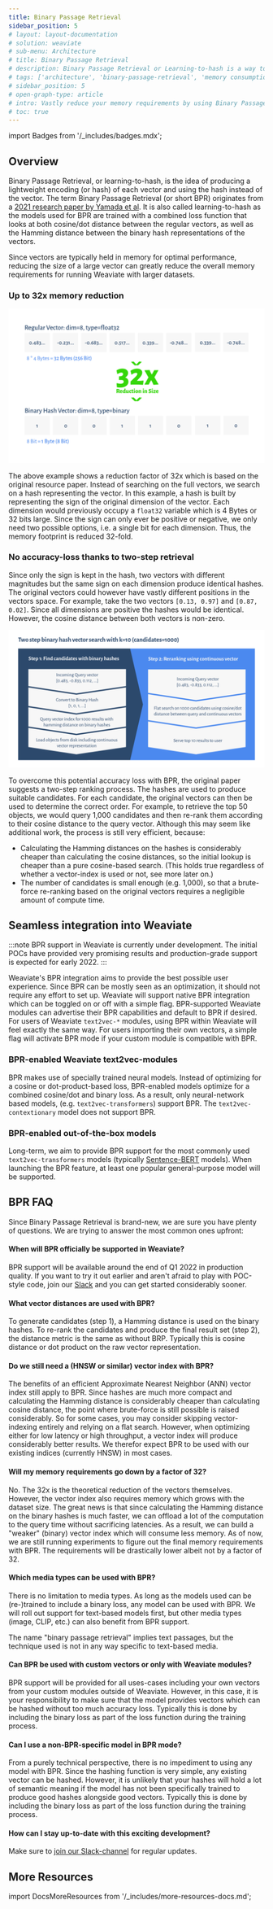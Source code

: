 ```yaml
---
title: Binary Passage Retrieval
sidebar_position: 5
# layout: layout-documentation
# solution: weaviate
# sub-menu: Architecture
# title: Binary Passage Retrieval
# description: Binary Passage Retrieval or Learning-to-hash is a way to vastly reduce the resource requirements for vector search.
# tags: ['architecture', 'binary-passage-retrieval', 'memory consumption', 'learning-to-hash', 'resource optimization']
# sidebar_position: 5
# open-graph-type: article
# intro: Vastly reduce your memory requirements by using Binary Passage Retrieval (Learning-to-hash) with Weaviate.
# toc: true
---
```

import Badges from '/_includes/badges.mdx';

<Badges/>

## Overview

Binary Passage Retrieval, or learning-to-hash, is the idea of producing a lightweight encoding (or hash) of each vector and using the hash instead of the vector. The term Binary Passage Retrieval (or short BPR) originates from a [2021 research paper by Yamada et al](https://arxiv.org/abs/2106.00882). It is also called learning-to-hash as the models used for BPR are trained with a combined loss function that looks at both cosine/dot distance between the regular vectors, as well as the Hamming distance between the binary hash representations of the vectors.

Since vectors are typically held in memory for optimal performance, reducing the size of a large vector can greatly reduce the overall memory requirements for running Weaviate with larger datasets.

### Up to 32x memory reduction

![Weaviate binary passage retrieval](./img/binary-passage-retrieval-vector-vs-binary-hash@3x.png "Reduce Memory requirements by a factor of 32 when using binary hashing")

The above example shows a reduction factor of 32x which is based on the original resource paper. Instead of searching on the full vectors, we search on a hash representing the vector. In this example, a hash is built by representing the sign of the original dimension of the vector. Each dimension would previously occupy a `float32` variable which is 4 Bytes or 32 bits large. Since the sign can only ever be positive or negative, we only need two possible options, i.e. a single bit for each dimension. Thus, the memory footprint is reduced 32-fold.

### No accuracy-loss thanks to two-step retrieval

Since only the sign is kept in the hash, two vectors with different magnitudes but the same sign on each dimension produce identical hashes. The original vectors could however have vastly different positions in the vectors space. For example, take the two vectors `[0.13, 0.97]` and `[0.87, 0.02]`. Since all dimensions are positive the hashes would be identical. However, the cosine distance between both vectors is non-zero.

![BPR two step binary reranker in Weaviate](./img/bpr-two-step-query-binary-rerank-vector@3x.png "Efficiently retrieve candidates using hashing, then re-rank using original vectors")

To overcome this potential accuracy loss with BPR, the original paper suggests a two-step ranking process. The hashes are used to produce suitable candidates. For each candidate, the original vectors can then be used to determine the correct order. For example, to retrieve the top 50 objects, we would query 1,000 candidates and then re-rank them according to their cosine distance to the query vector. Although this may seem like additional work, the process is still very efficient, because:

- Calculating the Hamming distances on the hashes is considerably cheaper than calculating the cosine distances, so the initial lookup is cheaper than a pure cosine-based search. (This holds true regardless of whether a vector-index is used or not, see more later on.)
- The number of candidates is small enough (e.g. 1,000), so that a brute-force re-ranking based on the original vectors requires a negligible amount of compute time.

## Seamless integration into Weaviate

:::note
BPR support in Weaviate is currently under development. The initial POCs have provided very promising results and production-grade support is expected for early 2022.
:::

Weaviate's BPR integration aims to provide the best possible user experience. Since BPR can be mostly seen as an optimization, it should not require any effort to set up. Weaviate will support native BPR integration which can be toggled on or off with a simple flag. BPR-supported Weaviate modules can advertise their BPR capabilities and default to BPR if desired. For users of Weaviate `text2vec-*` modules, using BPR within Weaviate will feel exactly the same way. For users importing their own vectors, a simple flag will activate BPR mode if your custom module is compatible with BPR. 

### BPR-enabled Weaviate text2vec-modules

BPR makes use of specially trained neural models. Instead of optimizing for a cosine or dot-product-based loss, BPR-enabled models optimize for a combined cosine/dot and binary loss. As a result, only neural-network based models, (e.g. `text2vec-transformers`) support BPR. The `text2vec-contextionary` model does not support BPR.

### BPR-enabled out-of-the-box models

Long-term, we aim to provide BPR support for the most commonly used `text2vec-transformers` models (typically [Sentence-BERT](https://sbert.net) models). When launching the BPR feature, at least one popular general-purpose model will be supported.

## BPR FAQ

Since Binary Passage Retrieval is brand-new, we are sure you have plenty of questions. We are trying to answer the most common ones upfront:

#### When will BPR officially be supported in Weaviate?

BPR support will be available around the end of Q1 2022 in production quality. If you want to try it out earlier and aren't afraid to play with POC-style code, join our [Slack](https://join.slack.com/t/weaviate/shared_invite/zt-goaoifjr-o8FuVz9b1HLzhlUfyfddhw) and you can get started considerably sooner.

#### What vector distances are used with BPR?

To generate candidates (step 1), a Hamming distance is used on the binary hashes. To re-rank the candidates and produce the final result set (step 2), the distance metric is the same as without BRP. Typically this is cosine distance or dot product on the raw vector representation.

#### Do we still need a (HNSW or similar) vector index with BPR?

The benefits of an efficient Approximate Nearest Neighbor (ANN) vector index still apply to BPR. Since hashes are much more compact and calculating the Hamming distance is considerably cheaper than calculating cosine distance, the point where brute-force is still possible is raised considerably. So for some cases, you may consider skipping vector-indexing entirely and relying on a flat search. However, when optimizing either for low latency or high throughput, a vector index will produce considerably better results. We therefor expect BPR to be used with our existing indices (currently HNSW) in most cases.

#### Will my memory requirements go down by a factor of 32?

No. The 32x is the theoretical reduction of the vectors themselves. However, the vector index also requires memory which grows with the dataset size. The great news is that since calculating the Hamming distance on the binary hashes is much faster, we can offload a lot of the computation to the query time without sacrificing latencies. As a result, we can build a "weaker" (binary) vector index which will consume less memory. As of now, we are still running experiments to figure out the final memory requirements with BPR. The requirements will be drastically lower albeit not by a factor of 32.

#### Which media types can be used with BPR?

There is no limitation to media types. As long as the models used can be (re-)trained to include a binary loss, any model can be used with BPR. We will roll out support for text-based models first, but other media types (image, CLIP, etc.) can also benefit from BPR support.

The name "binary passage retrieval" implies text passages, but the technique used is not in any way specific to text-based media.

#### Can BPR be used with custom vectors or only with Weaviate modules?

BPR support will be provided for all uses-cases including your own vectors from your custom modules outside of Weaviate. However, in this case, it is your responsibility to make sure that the model provides vectors which can be hashed without too much accuracy loss. Typically this is done by including the binary loss as part of the loss function during the training process.

#### Can I use a non-BPR-specific model in BPR mode?

From a purely technical perspective, there is no impediment to using any model with BPR. Since the hashing function is very simple, any existing vector can be hashed. However, it is unlikely that your hashes will hold a lot of semantic meaning if the model has not been specifically trained to produce good hashes alongside good vectors. Typically this is done by including the binary loss as part of the loss function during the training process.

#### How can I stay up-to-date with this exciting development?

Make sure to [join our Slack-channel](https://join.slack.com/t/weaviate/shared_invite/zt-goaoifjr-o8FuVz9b1HLzhlUfyfddhw) for regular updates.

## More Resources

import DocsMoreResources from '/_includes/more-resources-docs.md';

<DocsMoreResources />
